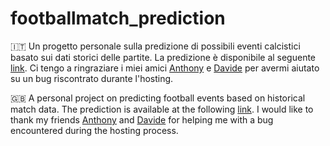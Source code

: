 # footballmatch_prediction
🇮🇹 
Un progetto personale sulla predizione di possibili eventi calcistici basato sui dati storici delle partite.
La predizione è disponibile al seguente [link](https://marcocartu.pythonanywhere.com/).
Ci tengo a ringraziare i miei amici [Anthony](https://github.com/tonyfant) e [Davide](https://github.com/DavidePicc) per avermi aiutato su un bug riscontrato durante l'hosting.

🇬🇧 
A personal project on predicting football events based on historical match data. 
The prediction is available at the following [link](https://marcocartu.pythonanywhere.com/).
I would like to thank my friends [Anthony](https://github.com/tonyfant) and [Davide](https://github.com/DavidePicc) for helping me with a bug encountered during the hosting process.
